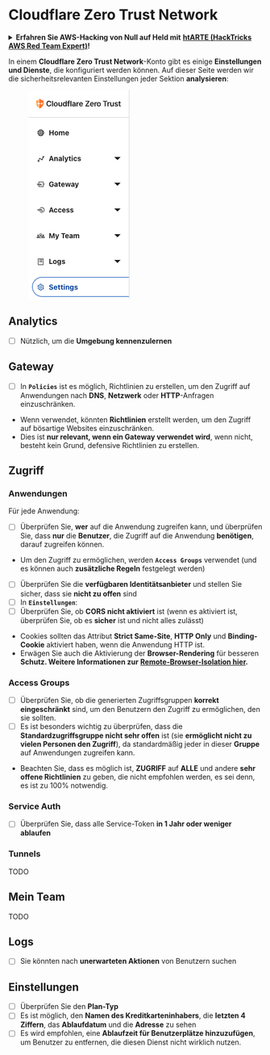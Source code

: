 # Cloudflare Zero Trust Network

<details>

<summary><strong>Erfahren Sie AWS-Hacking von Null auf Held mit</strong> <a href="https://training.hacktricks.xyz/courses/arte"><strong>htARTE (HackTricks AWS Red Team Expert)</strong></a><strong>!</strong></summary>

Andere Möglichkeiten, HackTricks zu unterstützen:

* Wenn Sie Ihr **Unternehmen in HackTricks beworben sehen möchten** oder **HackTricks in PDF herunterladen möchten**, überprüfen Sie die [**ABONNEMENTPLÄNE**](https://github.com/sponsors/carlospolop)!
* Holen Sie sich das [**offizielle PEASS & HackTricks-Merchandise**](https://peass.creator-spring.com)
* Entdecken Sie [**The PEASS Family**](https://opensea.io/collection/the-peass-family), unsere Sammlung exklusiver [**NFTs**](https://opensea.io/collection/the-peass-family)
* **Treten Sie der** 💬 [**Discord-Gruppe**](https://discord.gg/hRep4RUj7f) oder der [**Telegram-Gruppe**](https://t.me/peass) bei oder **folgen** Sie mir auf **Twitter** 🐦 [**@hacktricks_live**](https://twitter.com/hacktricks_live)**.**
* **Teilen Sie Ihre Hacking-Tricks, indem Sie PRs an die** [**HackTricks**](https://github.com/carlospolop/hacktricks) und [**HackTricks Cloud**](https://github.com/carlospolop/hacktricks-cloud) Github-Repositorys senden.

</details>

In einem **Cloudflare Zero Trust Network**-Konto gibt es einige **Einstellungen und Dienste**, die konfiguriert werden können. Auf dieser Seite werden wir die sicherheitsrelevanten Einstellungen jeder Sektion **analysieren**:

<figure><img src="../../.gitbook/assets/image (84).png" alt=""><figcaption></figcaption></figure>

## Analytics

* [ ] Nützlich, um die **Umgebung kennenzulernen**

## **Gateway**

* [ ] In **`Policies`** ist es möglich, Richtlinien zu erstellen, um den Zugriff auf Anwendungen nach **DNS**, **Netzwerk** oder **HTTP**-Anfragen einzuschränken.
* Wenn verwendet, könnten **Richtlinien** erstellt werden, um den Zugriff auf bösartige Websites einzuschränken.
* Dies ist **nur relevant, wenn ein Gateway verwendet wird**, wenn nicht, besteht kein Grund, defensive Richtlinien zu erstellen.

## Zugriff

### Anwendungen

Für jede Anwendung:

* [ ] Überprüfen Sie, **wer** auf die Anwendung zugreifen kann, und überprüfen Sie, dass **nur** die **Benutzer**, die Zugriff auf die Anwendung **benötigen**, darauf zugreifen können.
* Um den Zugriff zu ermöglichen, werden **`Access Groups`** verwendet (und es können auch **zusätzliche Regeln** festgelegt werden)
* [ ] Überprüfen Sie die **verfügbaren Identitätsanbieter** und stellen Sie sicher, dass sie **nicht zu offen** sind
* [ ] In **`Einstellungen`**:
* [ ] Überprüfen Sie, ob **CORS nicht aktiviert** ist (wenn es aktiviert ist, überprüfen Sie, ob es **sicher** ist und nicht alles zulässt)
* Cookies sollten das Attribut **Strict Same-Site**, **HTTP Only** und **Binding-Cookie** aktiviert haben, wenn die Anwendung HTTP ist.
* Erwägen Sie auch die Aktivierung der **Browser-Rendering** für besseren **Schutz. Weitere Informationen zur** [**Remote-Browser-Isolation hier**](https://blog.cloudflare.com/cloudflare-and-remote-browser-isolation/)**.**

### **Access Groups**

* [ ] Überprüfen Sie, ob die generierten Zugriffsgruppen **korrekt eingeschränkt** sind, um den Benutzern den Zugriff zu ermöglichen, den sie sollten.
* [ ] Es ist besonders wichtig zu überprüfen, dass die **Standardzugriffsgruppe nicht sehr offen** ist (sie **ermöglicht nicht zu vielen Personen den Zugriff**), da standardmäßig jeder in dieser **Gruppe** auf Anwendungen zugreifen kann.
* Beachten Sie, dass es möglich ist, **ZUGRIFF** auf **ALLE** und andere **sehr offene Richtlinien** zu geben, die nicht empfohlen werden, es sei denn, es ist zu 100% notwendig.

### Service Auth

* [ ] Überprüfen Sie, dass alle Service-Token **in 1 Jahr oder weniger ablaufen**

### Tunnels

TODO

## Mein Team

TODO

## Logs

* [ ] Sie könnten nach **unerwarteten Aktionen** von Benutzern suchen

## Einstellungen

* [ ] Überprüfen Sie den **Plan-Typ**
* [ ] Es ist möglich, den **Namen des Kreditkarteninhabers**, die **letzten 4 Ziffern**, das **Ablaufdatum** und die **Adresse** zu sehen
* [ ] Es wird empfohlen, eine **Ablaufzeit für Benutzerplätze hinzuzufügen**, um Benutzer zu entfernen, die diesen Dienst nicht wirklich nutzen.
